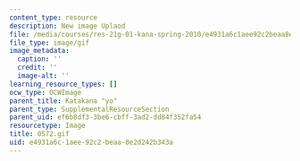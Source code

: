 ```yaml
---
content_type: resource
description: New image Uplaod
file: /media/courses/res-21g-01-kana-spring-2010/e4931a6c1aee92c2beaa8e2d242b343a_0572.gif
file_type: image/gif
image_metadata:
  caption: ''
  credit: ''
  image-alt: ''
learning_resource_types: []
ocw_type: OCWImage
parent_title: Katakana "yo"
parent_type: SupplementalResourceSection
parent_uid: ef6b8df3-3be6-cbff-3ad2-dd84f352fa54
resourcetype: Image
title: 0572.gif
uid: e4931a6c-1aee-92c2-beaa-8e2d242b343a
---
```

